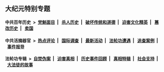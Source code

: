 ## 大纪元特别专题

#### 中共百年历史 &nbsp;>&nbsp; [党魁面目](indexes/nf1176107/README.md?01200430) &nbsp;| &nbsp; [杀人历史](indexes/nf1176106/README.md?01200430) &nbsp;| &nbsp; [破坏传统和道德](indexes/nf1176106/README.md?01200430) &nbsp;| &nbsp; [迫害文化精英](indexes/nf1176111/README.md?01200430) &nbsp;| &nbsp; [篡改历史](indexes/nf1176115/README.md?01200430) &nbsp;| &nbsp; [卖国](indexes/nf1176117/README.md?01200430) 

#### 中共活摘器官 &nbsp;>&nbsp; [热点评论](indexes/nf5879/README.md?01200430) &nbsp;| &nbsp; [国际调查](indexes/nf5947/README.md?01200430) &nbsp;| &nbsp; [最新活动](indexes/nf5883/README.md?01200430) &nbsp;| &nbsp; [法轮功遭遇](indexes/nf5881/README.md?01200430) &nbsp;| &nbsp; [追查案例](indexes/nf5880/README.md?01200430) &nbsp;| &nbsp; [事件报导](indexes/nf5877/README.md?01200430) 

#### 法轮功专辑 &nbsp;>&nbsp; [自焚伪案](indexes/nf5562/README.md?01200430) &nbsp;| &nbsp; [迫害真相](indexes/nf4379/README.md?01200430) &nbsp;| &nbsp; [历史事件回顾](indexes/nf5793/README.md?01200430) &nbsp;| &nbsp; [真相特辑](indexes/nf4389/README.md?01200430) &nbsp;| &nbsp; [社会支持](indexes/nf4386/README.md?01200430) &nbsp;| &nbsp; [大法徒的故事](indexes/nf1147481/README.md?01200430) 


